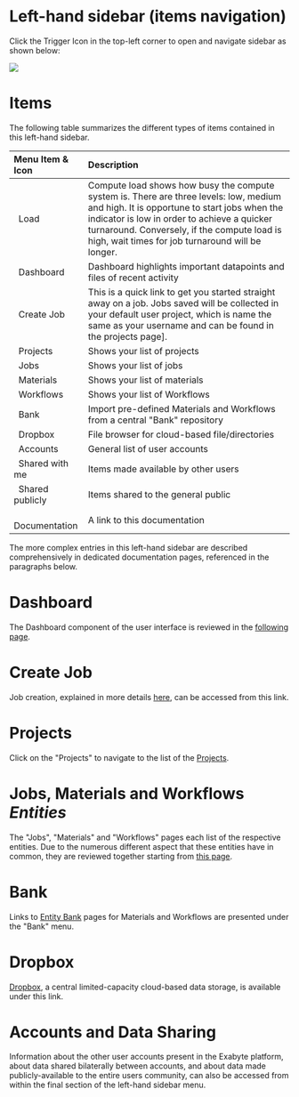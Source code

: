<!-- TODO: GM to revise the page -->

# Left-hand sidebar (items navigation)

Click the Trigger Icon <i class="zmdi zmdi-menu zmdi-hc-border"></i> in the top-left corner to open and navigate sidebar as shown below:

<img src="/images/ui-left-sidebar.png"/>

# Items

The following table summarizes the different types of items contained in this left-hand sidebar. 

| Menu Item & Icon                                         | Description
| :---------------------------                      |:-------------
| <i class="zmdi zmdi-circle"></i> &nbsp; Load                                      | Compute load shows how busy the compute system is. There are three levels: low, medium and high. It is opportune to start jobs when the indicator is low in order to achieve a quicker turnaround. Conversely, if the compute load is high, wait times for job turnaround will be longer.
| <i class="zmdi zmdi-view-dashboard"></i> &nbsp; Dashboard         | Dashboard highlights important datapoints and files of recent activity
| <i class="zmdi zmdi-file"></i> &nbsp; Create Job             | This is a quick link to get you started straight away on a job. Jobs saved will be collected in your default user project, which is name the same as your username and can be found in the projects page].
| <i class="zmdi zmdi-folder"></i> &nbsp; Projects           | Shows your list of projects
| <i class="zmdi zmdi-file"></i> &nbsp; Jobs                   | Shows your list of jobs
| <i class="zmdi zmdi-widgets"></i> &nbsp; Materials         | Shows your list of materials
| <i class="zmdi zmdi-dot-circle"></i> &nbsp; Workflows         | Shows your list of Workflows
| <i class="zmdi zmdi-balance"></i> &nbsp; Bank            | Import pre-defined Materials and Workflows from a central "Bank" repository
| <i class="zmdi zmdi-cloud-box"></i> &nbsp; Dropbox                         | File browser for cloud-based file/directories
| <i class="zmdi zmdi-globe-alt"></i> &nbsp; Accounts                                 | General list of user accounts
| <i class="zmdi zmdi-comments"></i> &nbsp; Shared with me                            | Items made available by other users
| <i class="zmdi zmdi-comments"></i> &nbsp; Shared publicly                            | Items shared to the general public
| <i class="zmdi zmdi-file"></i> &nbsp; Documentation                                 | A link to this documentation

The more complex entries in this left-hand sidebar are described comprehensively in dedicated documentation pages, referenced in the paragraphs below.

# Dashboard

The Dashboard component of the user interface is reviewed in the [following page](../dashboard.md).

# Create Job

Job creation, explained in more details [here](/jobs/actions/create.md), can be accessed from this link.

# Projects

Click on the "Projects" to navigate to the list of the [Projects](/jobs/projects.md).

# Jobs, Materials and Workflows *Entities*

The "Jobs", "Materials" and "Workflows" pages each list of the respective entities. Due to the numerous different aspect that these entities have in common, they are reviewed together starting from [this page](/entities-general/overview.md).

# Bank

Links to [Entity Bank](/entities-general/bank.md) pages for Materials and Workflows are presented under the "Bank" menu.


# Dropbox

[Dropbox]((data/files/dropbox.md)), a central limited-capacity cloud-based data storage, is available under this link.


# Accounts and Data Sharing

Information about the other user accounts present in the Exabyte platform, about data shared bilaterally between accounts, and about data made publicly-available to the entire users community, can also be accessed from within the final section of the left-hand sidebar menu.

